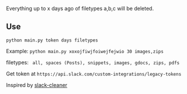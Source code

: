 Everything up to x days ago of filetypes a,b,c will be deleted.

## Use
`python main.py token days filetypes`

Example: `python main.py xoxojfiwjfoiwejfejwio 30 images,zips`

filetypes: ` all, spaces (Posts), snippets, images, gdocs, zips, pdfs`

Get token at `https://api.slack.com/custom-integrations/legacy-tokens`

Inspired by [slack-cleaner](https://github.com/kfei/slack-cleaner)
